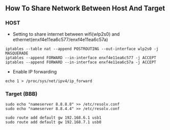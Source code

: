 <h2> How To Share Network Between Host And Target </h2>

### HOST
- Setting to share internet between wifi(wlp2s0) and ethernet(enxf4e11ea6c577/enxf4e11ea6c57a)
```shell
iptables --table nat --append POSTROUTING --out-interface wlp2s0 -j MASQUERADE
iptables --append FORWARD --in-interface enxf4e11ea6c577 -j ACCEPT
iptables --append FORWARD --in-interface enxf4e11ea6c57a -j ACCEPT
```
- Enable IP forwarding
```shell
echo 1 > /proc/sys/net/ipv4/ip_forward
```

### Target (BBB)
```shell
sudo echo "nameserver 8.8.8.8" >> /etc/resolv.conf
sudo echo "nameserver 8.8.4.4" >> /etc/resolv.conf
```
```shell
sudo route add default gw 192.168.6.1 usb1
sudo route add default gw 192.168.7.1 usb0
```
